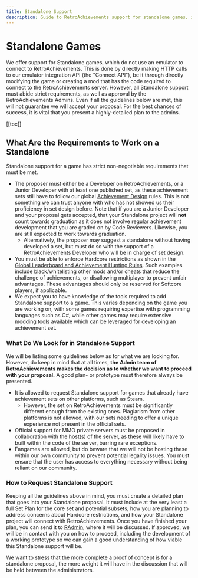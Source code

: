 ```yaml
---
title: Standalone Support
description: Guide to RetroAchievements support for standalone games, including requirements, evaluation criteria, and the proposal process for games that don't use emulators.
---
```


# Standalone Games

We offer support for Standalone games, which do not use an emulator to connect to RetroAchievements. This is done by directly making HTTP calls to our emulator integration API (the "Connect API"), be it through directly modifying the game or creating a mod that has the code required to connect to the RetroAchievements server. However, all Standalone support must abide strict requirements, as well as approval by the RetroAchievements Admins. Even if all the guidelines below are met, this will not guarantee we will accept your proposal. For the best chances of success, it is vital that you present a highly-detailed plan to the admins.

[[toc]]

## What Are the Requirements to Work on a Standalone

Standalone support for a game has strict non-negotiable requirements that must be met.

- The proposer must either be a Developer on RetroAchievements, or a Junior Developer with at least one published set, as these achievement sets still have to follow our global [Achievement Design](https://docs.retroachievements.org/developer-docs/achievement-design.html) rules. This is not something we can trust anyone with who has not showed us their proficiency in set design before. Note that if you are a Junior Developer and your proposal gets accepted, that your Standalone project will **not** count towards graduation as it does not involve regular achievement development that you are graded on by Code Reviewers. Likewise, you are still expected to work towards graduation.
  - Alternatively, the proposer may suggest a standalone without having developed a set, but must do so with the support of a RetroAchievements Developer who will be in charge of set design.
- You must be able to enforce Hardcore restrictions as shown in the [Global Leaderboard and Achievement Hunting Rules](https://docs.retroachievements.org/guidelines/users/global-leaderboard-and-achievement-hunting-rules.html). Such examples include black/whitelisting other mods and/or cheats that reduce the challenge of achievements, or disallowing multiplayer to prevent unfair advantages. These advantages should only be reserved for Softcore players, if applicable.
- We expect you to have knowledge of the tools required to add Standalone support to a game. This varies depending on the game you are working on, with some games requiring expertise with programming languages such as C#, while other games may require extensive modding tools available which can be leveraged for developing an achievement set.

### What Do We Look for in Standalone Support

We will be listing some guidelines below as for what we are looking for. However, do keep in mind that at all times, **the Admin team of RetroAchievements makes the decision as to whether we want to proceed with your proposal.** A good plan- or prototype must therefore always be presented.

- It is allowed to request Standalone support for games that already have achievement sets on other platforms, such as Steam.
  - However, the set on RetroAchievements must be significantly different enough from the existing ones. Plagiarism from other platforms is not allowed, with our sets needing to offer a unique experience not present in the official sets.
- Official support for MMO private servers must be proposed in collaboration with the host(s) of the server, as these will likely have to built within the code of the server, barring rare exceptions.
- Fangames are allowed, but do beware that we will not be hosting these within our own community to prevent potential legality issues. You must ensure that the user has access to everything necessary without being reliant on our community.

### How to Request Standalone Support

Keeping all the guidelines above in mind, you must create a detailed plan that goes into your Standalone proposal. It must include at the very least a full Set Plan for the core set and potential subsets, how you are planning to address concerns about Hardcore restrictions, and how your Standalone project will connect with RetroAchievements. Once you have finished your plan, you can send it to [RAdmin](https://retroachievements.org/user/radmin), where it will be discussed. If approved, we will be in contact with you on how to proceed, including the development of a working prototype so we can gain a good understanding of how viable this Standalone support will be.

We want to stress that the more complete a proof of concept is for a standalone proposal, the more weight it will have in the discussion that will be held between the administrators.
